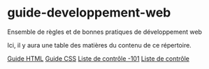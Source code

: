 # guide-developpement-web
Ensemble de règles et de bonnes pratiques de développement web

Ici, il y aura une table des matières du contenu de ce répertoire.

[Guide HTML](guide-html.md)
[Guide CSS](guide-css.md)
[Liste de contrôle -101](liste-de-controle-101.md)
[Liste de contrôle](liste-de-controle.md)
